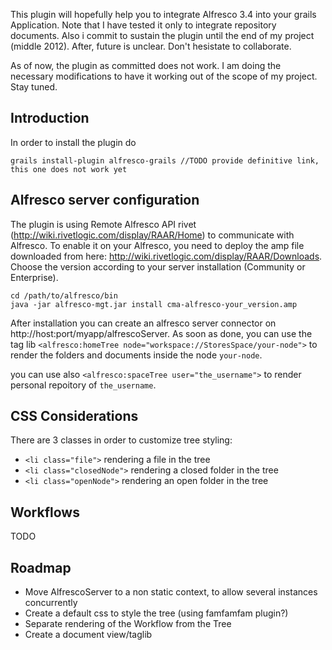 This plugin will hopefully help you to integrate Alfresco 3.4 into your grails Application. Note that I have tested it only to integrate repository documents.
Also i commit to sustain the plugin until the end of my project (middle 2012). After, future is unclear. Don't hesistate to collaborate.


As of now, the plugin as committed does not work. I am doing the necessary modifications to have it working out of the scope of my project. Stay tuned.

## Introduction
In order to install the plugin do

    grails install-plugin alfresco-grails //TODO provide definitive link, this one does not work yet

## Alfresco server configuration
The plugin is using Remote Alfresco API rivet (http://wiki.rivetlogic.com/display/RAAR/Home) to communicate with Alfresco. To enable it on your Alfresco, you need to deploy the amp file downloaded from here: http://wiki.rivetlogic.com/display/RAAR/Downloads. Choose the version according to your server installation (Community or Enterprise).

    cd /path/to/alfresco/bin
    java -jar alfresco-mgt.jar install cma-alfresco-your_version.amp
    
After installation you can create an alfresco server connector on http://host:port/myapp/alfrescoServer.
As soon as done, you can use the tag lib `<alfresco:homeTree node="workspace://StoresSpace/your-node">` to render the folders and documents inside the node `your-node`.

you can use also `<alfresco:spaceTree user="the_username">` to render personal repoitory of `the_username`.

## CSS Considerations
There are 3 classes in order to customize tree styling:

* `<li class="file">` rendering a file in the tree
* `<li class="closedNode">` rendering a closed folder in the tree
* `<li class="openNode">` rendering an open folder in the tree

## Workflows
TODO

## Roadmap
* Move AlfrescoServer to a non static context, to allow several instances concurrently
* Create a default css to style the tree (using famfamfam plugin?)
* Separate rendering of the Workflow from the Tree
* Create a document view/taglib
